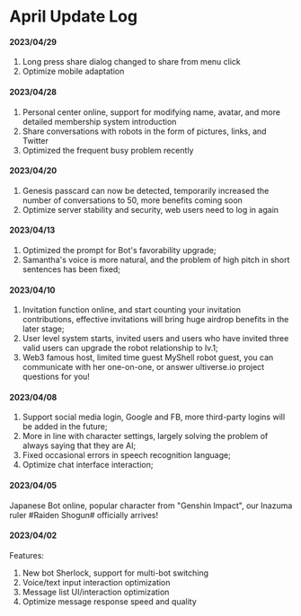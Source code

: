 # April Update Log

#### 2023/04/29

1. Long press share dialog changed to share from menu click
2. Optimize mobile adaptation

#### 2023/04/28

1. Personal center online, support for modifying name, avatar, and more detailed membership system introduction
2. Share conversations with robots in the form of pictures, links, and Twitter
3. Optimized the frequent busy problem recently

#### 2023/04/20

1. Genesis passcard can now be detected, temporarily increased the number of conversations to 50, more benefits coming soon
2. Optimize server stability and security, web users need to log in again

#### 2023/04/13

1. Optimized the prompt for Bot's favorability upgrade;
2. Samantha's voice is more natural, and the problem of high pitch in short sentences has been fixed;

#### 2023/04/10

1. Invitation function online, and start counting your invitation contributions, effective invitations will bring huge airdrop benefits in the later stage;
2. User level system starts, invited users and users who have invited three valid users can upgrade the robot relationship to lv.1;
3. Web3 famous host, limited time guest MyShell robot guest, you can communicate with her one-on-one, or answer ultiverse.io project questions for you!

#### 2023/04/08

1. Support social media login, Google and FB, more third-party logins will be added in the future;
2. More in line with character settings, largely solving the problem of always saying that they are AI;
3. Fixed occasional errors in speech recognition language;
4. Optimize chat interface interaction;

#### 2023/04/05

Japanese Bot online, popular character from "Genshin Impact", our Inazuma ruler #Raiden Shogun# officially arrives!

#### 2023/04/02

Features:

1. New bot Sherlock, support for multi-bot switching
2. Voice/text input interaction optimization
3. Message list UI/interaction optimization
4. Optimize message response speed and quality
